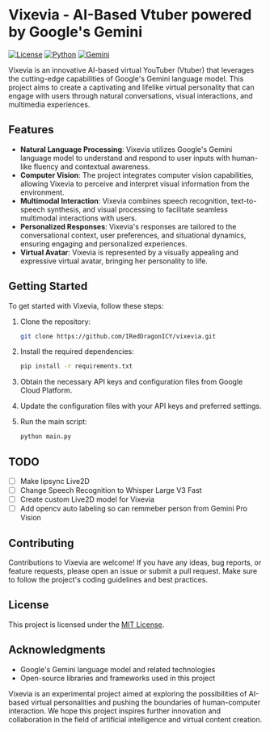 # Vixevia - AI-Based Vtuber powered by Google's Gemini 
[![License](https://img.shields.io/badge/License-MIT-green.svg)](LICENSE) [![Python](https://img.shields.io/badge/Python-3.12+-blue.svg)](https://www.python.org/) [![Gemini](https://img.shields.io/badge/Gemini-1.0-orange.svg)](https://cloud.google.com/generativeai/models)

Vixevia is an innovative AI-based virtual YouTuber (Vtuber) that leverages the cutting-edge capabilities of Google's Gemini language model. This project aims to create a captivating and lifelike virtual personality that can engage with users through natural conversations, visual interactions, and multimedia experiences.

## Features

- **Natural Language Processing**: Vixevia utilizes Google's Gemini language model to understand and respond to user inputs with human-like fluency and contextual awareness.
- **Computer Vision**: The project integrates computer vision capabilities, allowing Vixevia to perceive and interpret visual information from the environment.
- **Multimodal Interaction**: Vixevia combines speech recognition, text-to-speech synthesis, and visual processing to facilitate seamless multimodal interactions with users.
- **Personalized Responses**: Vixevia's responses are tailored to the conversational context, user preferences, and situational dynamics, ensuring engaging and personalized experiences.
- **Virtual Avatar**: Vixevia is represented by a visually appealing and expressive virtual avatar, bringing her personality to life.

## Getting Started

To get started with Vixevia, follow these steps:

1. Clone the repository:

   ```bash
   git clone https://github.com/IRedDragonICY/vixevia.git
   ```

2. Install the required dependencies:

   ```bash
   pip install -r requirements.txt
   ```

3. Obtain the necessary API keys and configuration files from Google Cloud Platform.
4. Update the configuration files with your API keys and preferred settings.
5. Run the main script:

   ```bash
   python main.py
   ```

## TODO

- [ ] Make lipsync Live2D
- [ ] Change Speech Recognition to Whisper Large V3 Fast
- [ ] Create custom Live2D model for Vixevia
- [ ] Add opencv auto labeling so can remmeber person from Gemini Pro Vision
## Contributing

Contributions to Vixevia are welcome! If you have any ideas, bug reports, or feature requests, please open an issue or submit a pull request. Make sure to follow the project's coding guidelines and best practices.

## License

This project is licensed under the [MIT License](LICENSE).

## Acknowledgments

- Google's Gemini language model and related technologies
- Open-source libraries and frameworks used in this project

Vixevia is an experimental project aimed at exploring the possibilities of AI-based virtual personalities and pushing the boundaries of human-computer interaction. We hope this project inspires further innovation and collaboration in the field of artificial intelligence and virtual content creation.
